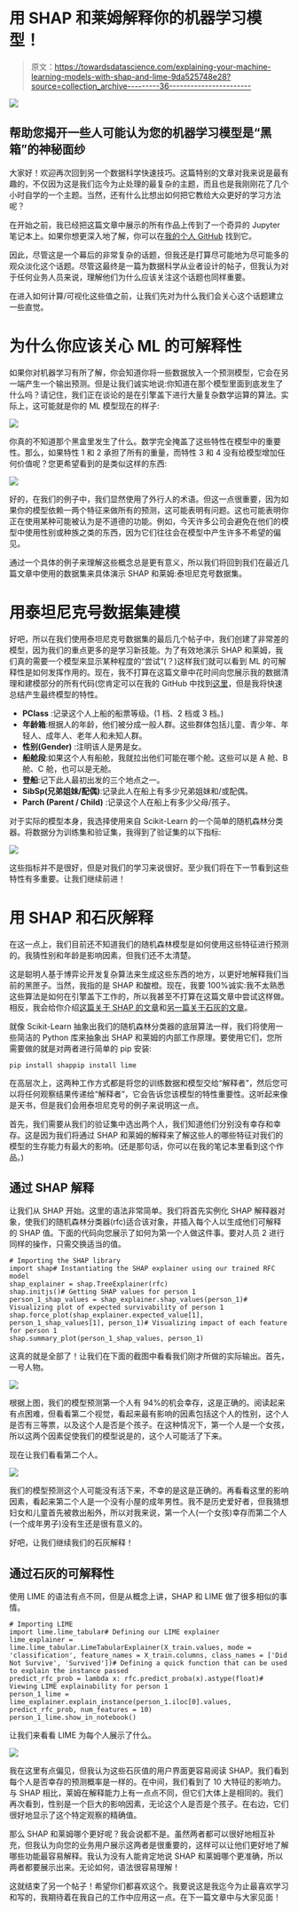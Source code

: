 # 用 SHAP 和莱姆解释你的机器学习模型！

> 原文：<https://towardsdatascience.com/explaining-your-machine-learning-models-with-shap-and-lime-9da525748e28?source=collection_archive---------36----------------------->

![](img/f6df4841c6087ceb956892897c3debda.png)

## 帮助您揭开一些人可能认为您的机器学习模型是“黑箱”的神秘面纱

大家好！欢迎再次回到另一个数据科学快速技巧。这篇特别的文章对我来说是最有趣的，不仅因为这是我们迄今为止处理的最复杂的主题，而且也是我刚刚花了几个小时自学的一个主题。当然，还有什么比想出如何把它教给大众更好的学习方法呢？

在开始之前，我已经把这篇文章中展示的所有作品上传到了一个奇异的 Jupyter 笔记本上。如果你想更深入地了解，你可以在[我的个人 GitHub](https://github.com/dkhundley/ds-quick-tips/blob/master/006_shap_lime/titanic_shap_lime.ipynb) 找到它。

因此，尽管这是一个幕后的非常复杂的话题，但我还是打算尽可能地为尽可能多的观众淡化这个话题。尽管这最终是一篇为数据科学从业者设计的帖子，但我认为对于任何业务人员来说，理解他们为什么应该关注这个话题也同样重要。

在进入如何计算/可视化这些值之前，让我们先对为什么我们会关心这个话题建立一些直觉。

# 为什么你应该关心 ML 的可解释性

如果你对机器学习有所了解，你会知道你将一些数据放入一个预测模型，它会在另一端产生一个输出预测。但是让我们诚实地说:你知道在那个模型里面到底发生了什么吗？请记住，我们正在谈论的是在引擎盖下进行大量复杂数学运算的算法。实际上，这可能就是你的 ML 模型现在的样子:

![](img/a3714b8a8b8307de925e0bb0fcba701f.png)

你真的不知道那个黑盒里发生了什么。数学完全掩盖了这些特性在模型中的重要性。那么，如果特性 1 和 2 承担了所有的重量，而特性 3 和 4 没有给模型增加任何价值呢？您更希望看到的是类似这样的东西:

![](img/e92e5b45c86c4e1cfeda3d8f2382e505.png)

好的，在我们的例子中，我们显然使用了外行人的术语。但这一点很重要，因为如果你的模型依赖一两个特征来做所有的预测，这可能表明有问题。这也可能表明你正在使用某种可能被认为是不道德的功能。例如，今天许多公司会避免在他们的模型中使用性别或种族之类的东西，因为它们往往会在模型中产生许多不希望的偏见。

通过一个具体的例子来理解这些概念总是更有意义，所以我们将回到我们在最近几篇文章中使用的数据集来具体演示 SHAP 和莱姆:泰坦尼克号数据集。

# 用泰坦尼克号数据集建模

好吧，所以在我们使用泰坦尼克号数据集的最后几个帖子中，我们创建了非常差的模型，因为我们的重点更多的是学习新技能。为了有效地演示 SHAP 和莱姆，我们真的需要一个模型来显示某种程度的“尝试”(？)这样我们就可以看到 ML 的可解释性是如何发挥作用的。现在，我不打算在这篇文章中花时间向您展示我的数据清理和建模部分的所有代码(您肯定可以在我的 GitHub 中找到[这里](https://github.com/dkhundley/ds-quick-tips/blob/master/006_shap_lime/titanic_shap_lime.ipynb)，但是我将快速总结产生最终模型的特性。

*   **PClass** :记录这个人上船的船票等级。(1 档、2 档或 3 档。)
*   **年龄箱**:根据人的年龄，他们被分成一般人群。这些群体包括儿童、青少年、年轻人、成年人、老年人和未知人群。
*   **性别(Gender)** :注明该人是男是女。
*   **船舱段**:如果这个人有船舱，我就拉出他们可能在哪个舱。这些可以是 A 舱、B 舱、C 舱，也可以是无舱。
*   **登船**:记下此人最初出发的三个地点之一。
*   **SibSp(兄弟姐妹/配偶)**:记录此人在船上有多少兄弟姐妹和/或配偶。
*   **Parch (Parent / Child)** :记录这个人在船上有多少父母/孩子。

对于实际的模型本身，我选择使用来自 Scikit-Learn 的一个简单的随机森林分类器。将数据分为训练集和验证集，我得到了验证集的以下指标:

![](img/9609606111c476d6efcfecf8a7d2a3a9.png)

这些指标并不是很好，但是对我们的学习来说很好。至少我们将在下一节看到这些特性有多重要。让我们继续前进！

# 用 SHAP 和石灰解释

在这一点上，我们目前还不知道我们的随机森林模型是如何使用这些特征进行预测的。我猜性别和年龄是影响因素，但我们还不太清楚。

这是聪明人基于博弈论开发复杂算法来生成这些东西的地方，以更好地解释我们当前的黑匣子。当然，我指的是 SHAP 和酸橙。现在，我要 100%诚实:我不太熟悉这些算法是如何在引擎盖下工作的，所以我甚至不打算在这篇文章中尝试这样做。相反，我会给你介绍[这篇关于 SHAP 的文章](/shap-explained-the-way-i-wish-someone-explained-it-to-me-ab81cc69ef30)和[另一篇关于石灰的文章](https://medium.com/analytics-vidhya/explain-your-model-with-lime-5a1a5867b423)。

就像 Scikit-Learn 抽象出我们的随机森林分类器的底层算法一样，我们将使用一些简洁的 Python 库来抽象出 SHAP 和莱姆的内部工作原理。要使用它们，您所需要做的就是对两者进行简单的 pip 安装:

```
pip install shappip install lime
```

在高层次上，这两种工作方式都是将您的训练数据和模型交给“解释者”，然后您可以将任何观察结果传递给“解释者”，它会告诉您该模型的特性重要性。这听起来像是天书，但是我们会用泰坦尼克号的例子来说明这一点。

首先，我们需要从我们的验证集中选出两个人，我们知道他们分别没有幸存和幸存。这是因为我们将通过 SHAP 和莱姆的解释来了解这些人的哪些特征对我们的模型的生存能力有最大的影响。(还是那句话，你可以在我的笔记本里看到这个作品。)

## 通过 SHAP 解释

让我们从 SHAP 开始。这里的语法非常简单。我们将首先实例化 SHAP 解释器对象，使我们的随机森林分类器(rfc)适合该对象，并插入每个人以生成他们可解释的 SHAP 值。下面的代码向您展示了如何为第一个人做这件事。要对人员 2 进行同样的操作，只需交换适当的值。

```
# Importing the SHAP library
import shap# Instantiating the SHAP explainer using our trained RFC model
shap_explainer = shap.TreeExplainer(rfc)
shap.initjs()# Getting SHAP values for person 1
person_1_shap_values = shap_explainer.shap_values(person_1)# Visualizing plot of expected survivability of person 1
shap.force_plot(shap_explainer.expected_value[1], person_1_shap_values[1], person_1)# Visualizing impact of each feature for person 1
shap.summary_plot(person_1_shap_values, person_1)
```

这真的就是全部了！让我们在下面的截图中看看我们刚才所做的实际输出。首先，一号人物。

![](img/923826050382e70662bc74e16bd4330e.png)

根据上图，我们的模型预测第一个人有 94%的机会幸存，这是正确的。阅读起来有点困难，但看看第二个视觉，看起来最有影响的因素包括这个人的性别，这个人是否有三等票，以及这个人是否是个孩子。在这种情况下，第一个人是一个女孩，所以这两个因素促使我们的模型说是的，这个人可能活了下来。

现在让我们看看第二个人。

![](img/39841f7ac98d4646aa1b60d68b51f997.png)

我们的模型预测这个人可能没有活下来，不幸的是这是正确的。再看看这里的影响因素，看起来第二个人是一个没有小屋的成年男性。我不是历史爱好者，但我猜想妇女和儿童首先被救出船外，所以对我来说，第一个人(一个女孩)幸存而第二个人(一个成年男子)没有生还是很有意义的。

好吧，让我们继续我们的石灰解释！

## 通过石灰的可解释性

使用 LIME 的语法有点不同，但是从概念上讲，SHAP 和 LIME 做了很多相似的事情。

```
# Importing LIME
import lime.lime_tabular# Defining our LIME explainer
lime_explainer = lime.lime_tabular.LimeTabularExplainer(X_train.values, mode = 'classification', feature_names = X_train.columns, class_names = ['Did Not Survive', 'Survived'])# Defining a quick function that can be used to explain the instance passed
predict_rfc_prob = lambda x: rfc.predict_proba(x).astype(float)# Viewing LIME explainability for person 1
person_1_lime = lime_explainer.explain_instance(person_1.iloc[0].values, predict_rfc_prob, num_features = 10)
person_1_lime.show_in_notebook()
```

让我们来看看 LIME 为每个人展示了什么。

![](img/7f4e6b8d54d35218791bda1428e995cf.png)

我在这里有点偏见，但我认为这些石灰值的用户界面更容易阅读 SHAP。我们看到每个人是否幸存的预测概率是一样的。在中间，我们看到了 10 大特征的影响力。与 SHAP 相比，莱姆在解释能力上有一点点不同，但它们大体上是相同的。我们再次看到，性别是一个巨大的影响因素，无论这个人是否是个孩子。在右边，它们很好地显示了这个特定观察的精确值。

那么 SHAP 和莱姆哪个更好呢？我会说都不是。虽然两者都可以很好地相互补充，但我认为向您的业务用户展示这两者是很重要的，这样可以让他们更好地了解哪些功能最容易解释。我认为没有人能肯定地说 SHAP 和莱姆哪个更准确，所以两者都要展示出来。无论如何，语法很容易理解！

这就结束了另一个帖子！希望你们都喜欢这个。我要说这是我迄今为止最喜欢学习和写的，我期待着在我自己的工作中应用这一点。在下一篇文章中与大家见面！